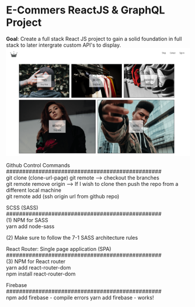
# E-Commers ReactJS & GraphQL Project

<strong> Goal</strong>: Create a full stack React JS project to gain a solid foundation in full stack to later intergrate custom API's to display. </br>
![alt text](https://github.com/rchavezj/crown_clothing/blob/master/cover.png)

Github Control Commands<br />
################################################<br />
git clone (clone-url-page)
git remote --> checkout the branches<br />
git remote remove origin --> If I wish to clone then push the repo from a different local machine<br />
git remote add (ssh origin url from github repo)<br />




SCSS (SASS)<br />
################################################<br />
(1) NPM for SASS<br />
yarn add node-sass

(2) Make sure to follow the 7-1 SASS architecture rules



React Router: Single page application (SPA)<br />
################################################<br />
(3) NPM for React router<br />
yarn add react-router-dom<br />
npm install react-router-dom




Firebase<br />
################################################<br />
npm add firebase - compile errors
yarn add firebase - works!
